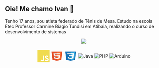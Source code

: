 ## Oie! Me chamo Ivan 👋

Tenho 17 anos, sou atleta federado de Tênis de Mesa. Estudo na escola Etec Professor Carmine Biagio Tundisi em Atibaia, realizando o curso de desenvolvimento de sistemas

<div align="center">
  <img height="195px" src="https://streak-stats.demolab.com?user=IvanFuziyama&theme=dracula&date_format=j%2Fn%5B%2FY%5D&background=0D1117&color=3EBDFF"/>
</div>


<div align="center" style="display: inline_block"><br>
  <img align="center" alt="JsS height="30" width="40" src="https://raw.githubusercontent.com/devicons/devicon/master/icons/javascript/javascript-plain.svg">
  <img align="center" alt="HTML" height="30" width="40" src="https://raw.githubusercontent.com/devicons/devicon/master/icons/html5/html5-original.svg">
  <img align="center" alt="CSS" height="30" width="40" src="https://raw.githubusercontent.com/devicons/devicon/master/icons/css3/css3-original.svg">
  <img align="center" alt="Java" height="30" width="40" src="https://cdn.jsdelivr.net/gh/devicons/devicon@latest/icons/java/java-original.svg">
  <img align="center" alt="PHP" height="30" width="40" src="https://cdn.jsdelivr.net/gh/devicons/devicon@latest/icons/php/php-original.svg">
  <img align="center" alt="Arduino" height="30" width="40" src="https://cdn.jsdelivr.net/gh/devicons/devicon@latest/icons/arduino/arduino-original-wordmark.svg">
</div>

